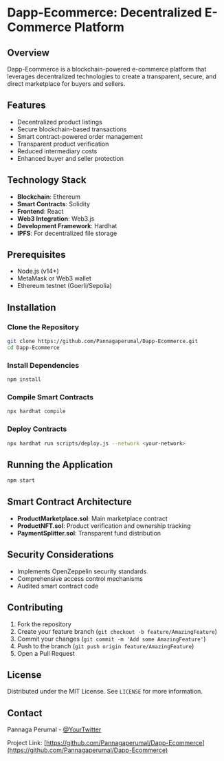 # Dapp-Ecommerce: Decentralized E-Commerce Platform

## Overview
Dapp-Ecommerce is a blockchain-powered e-commerce platform that leverages decentralized technologies to create a transparent, secure, and direct marketplace for buyers and sellers.

## Features
- Decentralized product listings
- Secure blockchain-based transactions
- Smart contract-powered order management
- Transparent product verification
- Reduced intermediary costs
- Enhanced buyer and seller protection

## Technology Stack
- **Blockchain**: Ethereum
- **Smart Contracts**: Solidity
- **Frontend**: React
- **Web3 Integration**: Web3.js
- **Development Framework**: Hardhat
- **IPFS**: For decentralized file storage

## Prerequisites
- Node.js (v14+)
- MetaMask or Web3 wallet
- Ethereum testnet (Goerli/Sepolia)

## Installation

### Clone the Repository
```bash
git clone https://github.com/Pannagaperumal/Dapp-Ecommerce.git
cd Dapp-Ecommerce
```

### Install Dependencies
```bash
npm install
```

### Compile Smart Contracts
```bash
npx hardhat compile
```

### Deploy Contracts
```bash
npx hardhat run scripts/deploy.js --network <your-network>
```

## Running the Application
```bash
npm start
```

## Smart Contract Architecture
- **ProductMarketplace.sol**: Main marketplace contract
- **ProductNFT.sol**: Product verification and ownership tracking
- **PaymentSplitter.sol**: Transparent fund distribution

## Security Considerations
- Implements OpenZeppelin security standards
- Comprehensive access control mechanisms
- Audited smart contract code

## Contributing
1. Fork the repository
2. Create your feature branch (`git checkout -b feature/AmazingFeature`)
3. Commit your changes (`git commit -m 'Add some AmazingFeature'`)
4. Push to the branch (`git push origin feature/AmazingFeature`)
5. Open a Pull Request

## License
Distributed under the MIT License. See `LICENSE` for more information.

## Contact
Pannaga Perumal - [@YourTwitter](https://twitter.com/YourTwitter)

Project Link: [https://github.com/Pannagaperumal/Dapp-Ecommerce](https://github.com/Pannagaperumal/Dapp-Ecommerce)

